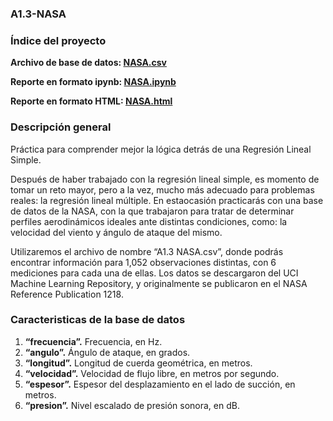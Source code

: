 ### **A1.3-NASA**

### Índice del proyecto
<p><b>Archivo de base de datos: <a href="NASA.csv" title="NASA.csv">NASA.csv</a></b></p>
<p><b>Reporte en formato ipynb: <a href="NASA.ipynb" title="NASA.ipynb">NASA.ipynb</a></b></p>
<p><b>Reporte en formato HTML: <a href="NASA.html" title="NASA.html">NASA.html</a></b></p>

### Descripción general
<p>Práctica para comprender mejor la lógica detrás de una Regresión Lineal Simple.</p>
<p>Después de haber trabajado con la regresión lineal simple, es momento de tomar un reto mayor, pero a la vez, mucho más adecuado para problemas reales: la regresión lineal múltiple. En estaocasión practicarás con una base de datos de la NASA, con la que trabajaron para tratar de determinar perfiles aerodinámicos ideales ante distintas condiciones, como: la velocidad del viento y ángulo de ataque del mismo.</p>
<p>Utilizaremos el archivo de nombre “A1.3 NASA.csv”, donde podrás encontrar información para 1,052 observaciones distintas, con 6 mediciones para cada una de ellas. Los datos se descargaron del UCI Machine Learning Repository, y originalmente se publicaron en el NASA Reference Publication 1218.</p>

### Caracteristicas de la base de datos
1. **“frecuencia”.** Frecuencia, en Hz.
2. **“angulo”.** Ángulo de ataque, en grados.
3. **“longitud”.** Longitud de cuerda geométrica, en metros.
4. **“velocidad”.** Velocidad de flujo libre, en metros por segundo.
5. **“espesor”.** Espesor del desplazamiento en el lado de succión, en metros.
6. **“presion”.** Nivel escalado de presión sonora, en dB.

